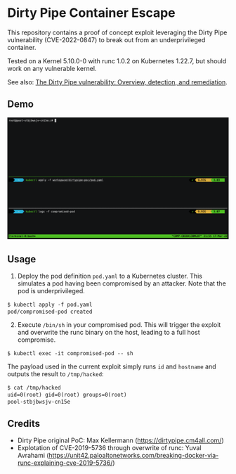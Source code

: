 # Dirty Pipe Container Escape

This repository contains a proof of concept exploit leveraging the Dirty Pipe vulnerability (CVE-2022-0847) to break out from an underprivileged container.

Tested on a Kernel 5.10.0-0 with runc 1.0.2 on Kubernetes 1.22.7, but should work on any vulnerable kernel.

See also: [The Dirty Pipe vulnerability: Overview, detection, and remediation](https://www.datadoghq.com/blog/dirty-pipe-vulnerability-overview-and-remediation/).

## Demo

<p align="center">
  <a href="https://github.com/DataDog/dirtypipe-container-breakout-poc/raw/main/demo.gif">
    <img src="./demo.gif" alt="Terminal recording" />
  </a>
</p>


## Usage

1. Deploy the pod definition `pod.yaml` to a Kubernetes cluster. This simulates a pod having been compromised by an attacker. Note that the pod is underprivileged.

```
$ kubectl apply -f pod.yaml
pod/compromised-pod created
```

2. Execute `/bin/sh` in your compromised pod. This will trigger the exploit and overwrite the runc binary on the host, leading to a full host compromise.

```
$ kubectl exec -it compromised-pod -- sh
```

The payload used in the current exploit simply runs `id` and `hostname` and outputs the result to `/tmp/hacked`:

```
$ cat /tmp/hacked
uid=0(root) gid=0(root) groups=0(root)
pool-stbjbwsjv-cn15e
```

## Credits

- Dirty Pipe original PoC: Max Kellermann (https://dirtypipe.cm4all.com/)
- Explotation of CVE-2019-5736 through overwrite of runc: Yuval Avrahami (https://unit42.paloaltonetworks.com/breaking-docker-via-runc-explaining-cve-2019-5736/)